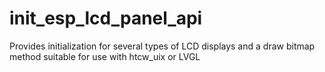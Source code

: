 # init_esp_lcd_panel_api

Provides initialization for several types of LCD displays and a draw bitmap method suitable for use with htcw_uix or LVGL

